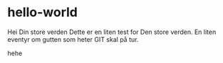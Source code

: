 # hello-world
Hei Din store verden
Dette er en liten test for Den store verden. En liten eventyr om gutten som heter GIT skal på tur.

hehe

